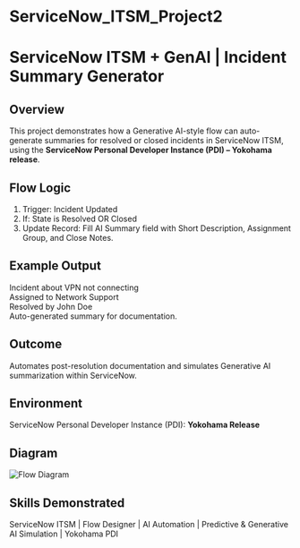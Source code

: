 # ServiceNow_ITSM_Project2
# ServiceNow ITSM + GenAI | Incident Summary Generator

## Overview
This project demonstrates how a Generative AI-style flow can auto-generate summaries for resolved or closed incidents in ServiceNow ITSM, using the **ServiceNow Personal Developer Instance (PDI) – Yokohama release**.

## Flow Logic
1. Trigger: Incident Updated
2. If: State is Resolved OR Closed
3. Update Record: Fill AI Summary field with Short Description, Assignment Group, and Close Notes.

## Example Output
Incident about VPN not connecting  
Assigned to Network Support  
Resolved by John Doe  
Auto-generated summary for documentation.

## Outcome
Automates post-resolution documentation and simulates Generative AI summarization within ServiceNow.

## Environment
ServiceNow Personal Developer Instance (PDI): **Yokohama Release**

## Diagram
![Flow Diagram](Diagrams/ITSM_GenAI_Incident_Summary.png)

## Skills Demonstrated
ServiceNow ITSM | Flow Designer | AI Automation | Predictive & Generative AI Simulation | Yokohama PDI
